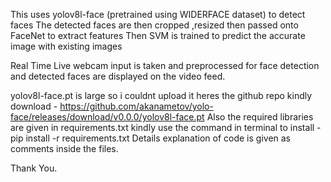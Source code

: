 This uses yolov8l-face (pretrained using WIDERFACE dataset) to detect faces
The detected faces are then cropped ,resized then passed onto FaceNet to extract features
Then SVM is trained to predict the accurate image with existing images

Real Time Live webcam input is taken and preprocessed for face detection and detected faces are displayed on the video feed.

yolov8l-face.pt is large so i couldnt upload it heres the github repo kindly download - https://github.com/akanametov/yolo-face/releases/download/v0.0.0/yolov8l-face.pt
Also the required libraries are given in requirements.txt kindly use the command in terminal to install - pip install -r requirements.txt
Details explanation of code is given as comments inside the files.

Thank You.
